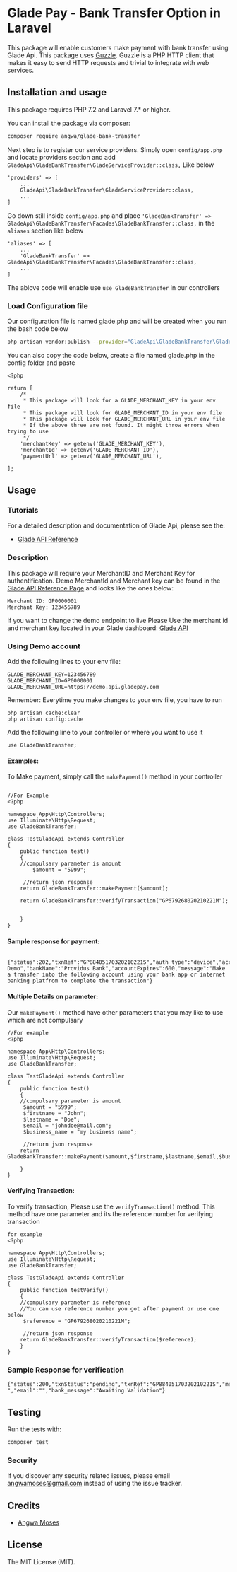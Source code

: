 # Glade Pay - Bank Transfer Option in Laravel

This package will enable customers make payment with bank transfer using Glade Api. This package uses [Guzzle](https://docs.guzzlephp.org/).  Guzzle is a PHP HTTP client that makes it easy to send HTTP requests and trivial to integrate with web services.


## Installation and usage

This package requires PHP 7.2 and Laravel 7.* or higher.  

You can install the package via composer:

```bash
composer require angwa/glade-bank-transfer
```
Next step is to register our service providers. Simply open ```config/app.php``` and locate  providers section and add  ```GladeApi\GladeBankTransfer\GladeServiceProvider::class,``` Like below
```
'providers' => [
    ...
    GladeApi\GladeBankTransfer\GladeServiceProvider::class,
    ...
]

```

Go down still inside ```config/app.php``` and place ```'GladeBankTransfer' => GladeApi\GladeBankTransfer\Facades\GladeBankTransfer::class,``` in the ```aliases``` section like below

```
'aliases' => [
    ...
    'GladeBankTransfer' => GladeApi\GladeBankTransfer\Facades\GladeBankTransfer::class,
    ...
]
```
The ablove code will enable use ```use GladeBankTransfer``` in our controllers

### Load Configuration file
Our configuration file is named glade.php and will be created when you run the bash code below
```bash
php artisan vendor:publish --provider="GladeApi\GladeBankTransfer\GladeServiceProvider"

```

You can also copy the code below, create a file named glade.php in the config folder and paste
```
<?php

return [
    /*
     * This package will look for a GLADE_MERCHANT_KEY in your env file
     * This package will look for GLADE_MERCHANT_ID in your env file
     * This package will look for GLADE_MERCHANT_URL in your env file
     * If the above three are not found. It might throw errors when trying to use
     */
    'merchantKey' => getenv('GLADE_MERCHANT_KEY'),
    'merchantId' => getenv('GLADE_MERCHANT_ID'),
    'paymentUrl' => getenv('GLADE_MERCHANT_URL'),

];

```
## Usage

### Tutorials
For a detailed description and documentation of Glade Api, please see the:
- [Glade API Reference](https://developer.glade.ng/docs/#getting-started)


### Description
This package will require your MerchantID and Merchant Key for authentification. Demo MerchantId and Merchant key can be found in the [Glade API Reference Page](https://developer.glade.ng/docs/#getting-started) and looks like the ones below: 

```
Merchant ID: GP0000001
Merchant Key: 123456789
```

If you want to change the demo endpoint to live Please Use the merchant id and merchant key located in your Glade dashboard:
[Glade API ](https://developer.glade.ng/docs/#getting-started)

### Using Demo account
Add the following lines to your env file:
```
GLADE_MERCHANT_KEY=123456789
GLADE_MERCHANT_ID=GP0000001
GLADE_MERCHANT_URL=https://demo.api.gladepay.com
```

Remember: Everytime you make changes to your env file, you have to run 
```
php artisan cache:clear
php artisan config:cache
``` 
Add the following line to your controller or where you want to use it
```
use GladeBankTransfer;
```
#### Examples:
To Make payment, simply call the ```makePayment()``` method in your controller
```

//For Example
<?php

namespace App\Http\Controllers;
use Illuminate\Http\Request;
use GladeBankTransfer;

class TestGladeApi extends Controller
{
    public function test()
    {
    //compulsary parameter is amount
        $amount = "5999";
     
     //return json response
    return GladeBankTransfer::makePayment($amount);

    return GladeBankTransfer::verifyTransaction("GP679268020210221M");


    }
}

```
#### Sample response for payment:
```
 {"status":202,"txnRef":"GP88405170320210221S","auth_type":"device","accountNumber":"9922554842","accountName":"GladePay Demo","bankName":"Providus Bank","accountExpires":600,"message":"Make a transfer into the following account using your bank app or internet banking platfrom to complete the transaction"}
 ```

#### Multiple Details on parameter: 
Our ```makePayment()``` method have other parameters that  you may like to use which are not compulsary

```
//For example
<?php

namespace App\Http\Controllers;
use Illuminate\Http\Request;
use GladeBankTransfer;

class TestGladeApi extends Controller
{
    public function test()
    {
    //compulsary parameter is amount
     $amount = "5999";
     $firstname = "John";
     $lastname = "Doe";
     $email = "johndoe@mail.com";
     $business_name = "my business name";

     //return json response 
    return GladeBankTransfer::makePayment($amount,$firstname,$lastname,$email,$business_name);

    }
}
```

#### Verifying Transaction:
To verify transaction, Please use the ```verifyTransaction()``` method.
This method have one parameter and its the reference number for verifying transaction
```
for example
<?php

namespace App\Http\Controllers;
use Illuminate\Http\Request;
use GladeBankTransfer;

class TestGladeApi extends Controller
{
    public function testVerify()
    {
    //compulsary parameter is reference
    //You can use reference number you got after payment or use one below
     $reference = "GP679268020210221M";

     //return json response    
    return GladeBankTransfer::verifyTransaction($reference);
    }
}
```  
### Sample Response for verification
```
{"status":200,"txnStatus":"pending","txnRef":"GP88405170320210221S","message":"PENDING","chargedAmount":0,"currency":"NGN","payment_method":"bank_transfer","fullname":" ","email":"","bank_message":"Awaiting Validation"}
```

## Testing

Run the tests with:

``` bash
composer test
```

### Security

If you discover any security related issues, please email angwamoses@gmail.com instead of using the issue tracker.

## Credits

- [Angwa Moses](https://github.com/angwa)


## License

The MIT License (MIT).

